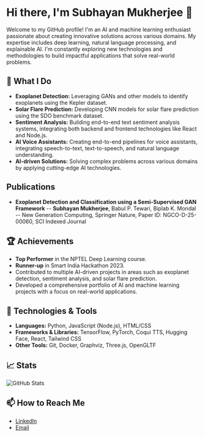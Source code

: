 # Hi there, I'm Subhayan Mukherjee 👋

Welcome to my GitHub profile! I'm an AI and machine learning enthusiast passionate about creating innovative solutions across various domains. My expertise includes deep learning, natural language processing, and explainable AI. I'm constantly exploring new technologies and methodologies to build impactful applications that solve real-world problems.

## 🚀 What I Do
- **Exoplanet Detection:** Leveraging GANs and other models to identify exoplanets using the Kepler dataset.
- **Solar Flare Prediction:** Developing CNN models for solar flare prediction using the SDO benchmark dataset.
- **Sentiment Analysis:** Building end-to-end text sentiment analysis systems, integrating both backend and frontend technologies like React and Node.js.
- **AI Voice Assistants:** Creating end-to-end pipelines for voice assistants, integrating speech-to-text, text-to-speech, and natural language understanding.
- **AI-driven Solutions:** Solving complex problems across various domains by applying cutting-edge AI technologies.

## Publications
- **Exoplanet Detection and Classification using a Semi-Supervised GAN Framework**
-- **Subhayan Mukherjee**, Babul P. Tewari, Biplab K. Mondal
-- New Generation Computing, Springer Nature, Paper ID: NGCO-D-25-00060, SCI Indexed Journal 

## 🏆 Achievements
- **Top Performer** in the NPTEL Deep Learning course.
- **Runner-up** in Smart India Hackathon 2023.
- Contributed to multiple AI-driven projects in areas such as exoplanet detection, sentiment analysis, and solar flare prediction.
- Developed a comprehensive portfolio of AI and machine learning projects with a focus on real-world applications.

## 🔧 Technologies & Tools
- **Languages:** Python, JavaScript (Node.js), HTML/CSS
- **Frameworks & Libraries:** TensorFlow, PyTorch, Coqui TTS, Hugging Face, React, Tailwind CSS
- **Other Tools:** Git, Docker, Graphviz, Three.js, OpenGLTF

## 📈 Stats

![GitHub Stats](https://github-readme-stats.vercel.app/api?username=Templar121&show_icons=true&hide_title=true&hide=prs&count_private=true)

## 📫 How to Reach Me
- [LinkedIn](https://www.linkedin.com/in/subhayan-mukherjee-0906b0274/)
- [Email](mailto:[subhayanmukherjee78@gmail.com])
